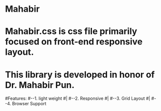 # Mahabir
# Mahabir.css is css file primarily focused on front-end responsive layout.
# This library is developed in honor of Dr. Mahabir Pun.
#Features:
#--1. light weight
#|
#--2. Responsive
#|
#--3. Grid Layout
#|
#--4. Browser Support
